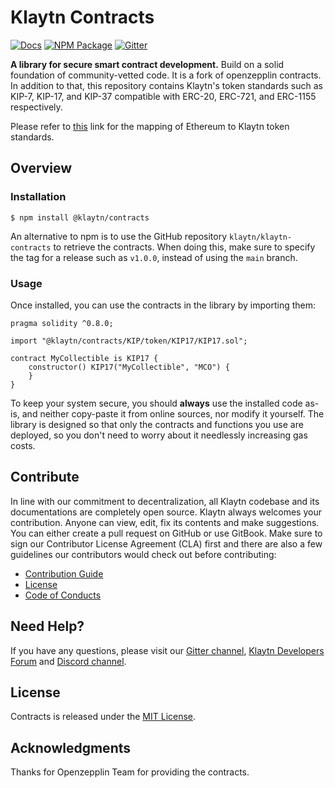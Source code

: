 # Klaytn Contracts

[![Docs](https://img.shields.io/badge/docs-%F0%9F%93%84-blue)](https://docs.klaytn.foundation/)
[![NPM Package](https://badge.fury.io/js/@klaytn%2Fcontracts.svg)](https://www.npmjs.com/package/@klaytn/contracts)
[![Gitter](https://badges.gitter.im/klaytn/klaytn-contracts.svg)](https://gitter.im/klaytn/klaytn-contracts?utm_source=badge&utm_medium=badge&utm_campaign=pr-badge)

**A library for secure smart contract development.** Build on a solid foundation of community-vetted code.
It is a fork of openzepplin contracts. In addition to that, this repository contains Klaytn's token standards such as KIP-7, KIP-17, and KIP-37 compatible with ERC-20, ERC-721, and ERC-1155 respectively.

Please refer to [this](https://kips.klaytn.com/token) link for the mapping of Ethereum to Klaytn token standards.

## Overview

### Installation

```console
$ npm install @klaytn/contracts
```

An alternative to npm is to use the GitHub repository `klaytn/klaytn-contracts` to retrieve the contracts. When doing this, make sure to specify the tag for a release such as `v1.0.0`, instead of using the `main` branch.

### Usage

Once installed, you can use the contracts in the library by importing them:

```solidity
pragma solidity ^0.8.0;

import "@klaytn/contracts/KIP/token/KIP17/KIP17.sol";

contract MyCollectible is KIP17 {
    constructor() KIP17("MyCollectible", "MCO") {
    }
}
```

To keep your system secure, you should **always** use the installed code as-is, and neither copy-paste it from online sources, nor modify it yourself. The library is designed so that only the contracts and functions you use are deployed, so you don't need to worry about it needlessly increasing gas costs.

## Contribute

In line with our commitment to decentralization, all Klaytn codebase and its documentations are completely open source. Klaytn always welcomes your contribution. Anyone can view, edit, fix its contents and make suggestions. You can either create a pull request on GitHub or use GitBook. Make sure to sign our Contributor License Agreement (CLA) first and there are also a few guidelines our contributors would check out before contributing:

- [Contribution Guide](./CONTRIBUTING.md)
- [License](./LICENSE)
- [Code of Conducts](./code-of-conduct.md)

## Need Help? <a href="#need-help" id="need-help"></a>

If you have any questions, please visit our [Gitter channel](https://gitter.im/klaytn/klaytn-contracts?utm_source=badge&utm_medium=badge&utm_campaign=pr-badge), [Klaytn Developers Forum](https://forum.klaytn.foundation/) and [Discord channel](https://discord.gg/mWsHFqN5Zf).

## License

 Contracts is released under the [MIT License](LICENSE).

## Acknowledgments 

Thanks for Openzepplin Team for providing the  contracts.
